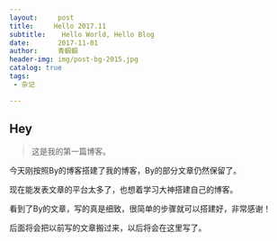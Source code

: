 ```yaml
---
layout:     post
title:     Hello 2017.11
subtitle:    Hello World, Hello Blog
date:       2017-11-01
author:     青蝈蝈
header-img: img/post-bg-2015.jpg
catalog: true
tags:
 - 杂记 

---
```


## Hey
>这是我的第一篇博客。

今天刚按照By的博客搭建了我的博客，By的部分文章仍然保留了。

现在能发表文章的平台太多了，也想着学习大神搭建自己的博客。

看到了By的文章，写的真是细致，很简单的步骤就可以搭建好，非常感谢！

后面将会把以前写的文章搬过来，以后将会在这里写了。
